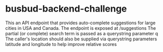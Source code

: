 # busbud-backend-challenge
This an API endpoint that provides auto-complete suggestions for large cities in USA and Canada.  The endpoint is exposed at /suggestions The partial (or complete) search term is passed as a querystring parameter q The caller's location should also be supplied via querystring parameters latitude and longitude to help improve relative scores
